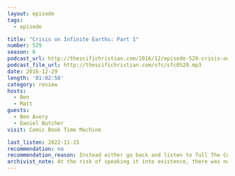 ```yaml
---
layout: episode
tags:
  - episode

title: "Crisis on Infinite Earths: Part 1"
number: 529
season: 6
podcast_url: http://thescifichristian.com/2016/12/episode-529-crisis-on-infinite-earths-part-1/
podcast_file_url: http://thescifichristian.com/sfc/sfc0529.mp3
date: 2016-12-29
length: '01:02:58'
category: review
hosts:
  - Ben
  - Matt
guests:
  - Ben Avery
  - Daniel Butcher
visit: Comic Book Time Machine

last_listen: 2022-11-15
recommendation: no
recommendation_reason: Instead either go back and listen to full The Comic Book Time Machine episodes, or Wikipedia it
archivist_note: At the risk of speaking it into existence, there was never a Part 2.
---
```

